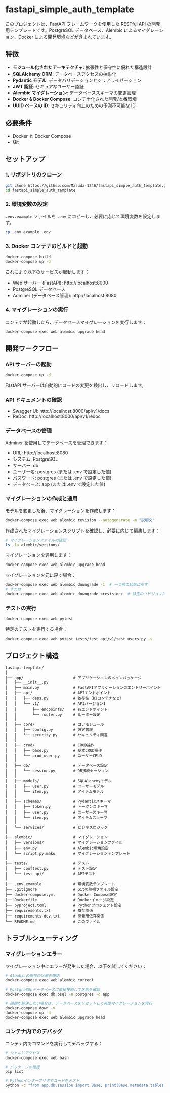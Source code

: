# fastapi_simple_auth_template

このプロジェクトは、FastAPI フレームワークを使用した RESTful API の開発用テンプレートです。PostgreSQL データベース、Alembic によるマイグレーション、Docker による開発環境などが含まれています。

## 特徴

- **モジュール化されたアーキテクチャ**: 拡張性と保守性に優れた構造設計
- **SQLAlchemy ORM**: データベースアクセスの抽象化
- **Pydantic モデル**: データバリデーションとシリアライゼーション
- **JWT 認証**: セキュアなユーザー認証
- **Alembic マイグレーション**: データベーススキーマの変更管理
- **Docker & Docker Compose**: コンテナ化された開発/本番環境
- **UUID ベースの ID**: セキュリティ向上のための予測不可能な ID

## 必要条件

- Docker と Docker Compose
- Git

## セットアップ

### 1. リポジトリのクローン

```bash
git clone https://github.com/Masuda-1246/fastapi_simple_auth_template.git
cd fastapi_simple_auth_template
```

### 2. 環境変数の設定

`.env.example` ファイルを `.env` にコピーし、必要に応じて環境変数を設定します。

```bash
cp .env.example .env
```

### 3. Docker コンテナのビルドと起動

```bash
docker-compose build
docker-compose up -d
```

これにより以下のサービスが起動します：
- Web サーバー (FastAPI): http://localhost:8000
- PostgreSQL データベース
- Adminer (データベース管理): http://localhost:8080

### 4. マイグレーションの実行

コンテナが起動したら、データベースマイグレーションを実行します：

```bash
docker-compose exec web alembic upgrade head
```

## 開発ワークフロー

### API サーバーの起動

```bash
docker-compose up -d
```

FastAPI サーバーは自動的にコードの変更を検出し、リロードします。

### API ドキュメントの確認

- Swagger UI: http://localhost:8000/api/v1/docs
- ReDoc: http://localhost:8000/api/v1/redoc

### データベースの管理

Adminer を使用してデータベースを管理できます：
- URL: http://localhost:8080
- システム: PostgreSQL
- サーバー: db
- ユーザー名: postgres (または .env で設定した値)
- パスワード: postgres (または .env で設定した値)
- データベース: app (または .env で設定した値)

### マイグレーションの作成と適用

モデルを変更した後、マイグレーションを作成します：

```bash
docker-compose exec web alembic revision --autogenerate -m "説明文"
```

作成されたマイグレーションスクリプトを確認し、必要に応じて編集します：

```bash
# マイグレーションファイルの確認
ls -la alembic/versions/
```

マイグレーションを適用します：

```bash
docker-compose exec web alembic upgrade head
```

マイグレーションを元に戻す場合：

```bash
docker-compose exec web alembic downgrade -1  # 一つ前の状態に戻す
# または
docker-compose exec web alembic downgrade <revision>  # 特定のリビジョンに戻す
```

### テストの実行

```bash
docker-compose exec web pytest
```

特定のテストを実行する場合：

```bash
docker-compose exec web pytest tests/test_api/v1/test_users.py -v
```

## プロジェクト構造

```
fastapi-template/
│
├── app/                      # アプリケーションのメインパッケージ
│   ├── __init__.py
│   ├── main.py               # FastAPIアプリケーションのエントリーポイント
│   ├── api/                  # APIエンドポイント
│   │   ├── deps.py           # 依存性（DIコンテナなど）
│   │   └── v1/               # APIバージョン1
│   │       ├── endpoints/    # 各エンドポイント
│   │       └── router.py     # ルーター設定
│   │
│   ├── core/                 # コアモジュール
│   │   ├── config.py         # 設定管理
│   │   └── security.py       # セキュリティ関連
│   │
│   ├── crud/                 # CRUD操作
│   │   ├── base.py           # 基本CRUD操作
│   │   └── crud_user.py      # ユーザーCRUD
│   │
│   ├── db/                   # データベース設定
│   │   └── session.py        # DB接続セッション
│   │
│   ├── models/               # SQLAlchemyモデル
│   │   ├── user.py           # ユーザーモデル
│   │   └── item.py           # アイテムモデル
│   │
│   ├── schemas/              # Pydanticスキーマ
│   │   ├── token.py          # トークンスキーマ
│   │   ├── user.py           # ユーザースキーマ
│   │   └── item.py           # アイテムスキーマ
│   │
│   └── services/             # ビジネスロジック
│
├── alembic/                  # マイグレーション
│   ├── versions/             # マイグレーションファイル
│   ├── env.py                # Alembic環境設定
│   └── script.py.mako        # マイグレーションテンプレート
│
├── tests/                    # テスト
│   ├── conftest.py           # テスト設定
│   └── test_api/             # APIテスト
│
├── .env.example              # 環境変数テンプレート
├── .gitignore                # Gitの無視ファイル設定
├── docker-compose.yml        # Docker Compose設定
├── Dockerfile                # Dockerイメージ設定
├── pyproject.toml            # Pythonプロジェクト設定
├── requirements.txt          # 依存関係
├── requirements-dev.txt      # 開発用依存関係
└── README.md                 # このファイル
```

## トラブルシューティング

### マイグレーションエラー

マイグレーション中にエラーが発生した場合、以下を試してください：

```bash
# Alembicの現在の状態を確認
docker-compose exec web alembic current

# PostgreSQLデータベースに直接接続して状態を確認
docker-compose exec db psql -U postgres -d app

# 問題が解決しない場合は、データベースをリセットして再度マイグレーションを実行
docker-compose down -v
docker-compose up -d
docker-compose exec web alembic upgrade head
```

### コンテナ内でのデバッグ

コンテナ内でコマンドを実行してデバッグする：

```bash
# シェルにアクセス
docker-compose exec web bash

# パッケージの確認
pip list

# Pythonインタープリタでコードをテスト
python -c "from app.db.session import Base; print(Base.metadata.tables.keys())"
```

